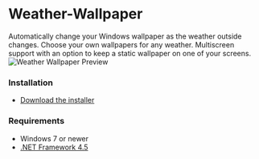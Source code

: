 # Weather-Wallpaper
Automatically change your Windows wallpaper as the weather outside changes.
Choose your own wallpapers for any weather.
Multiscreen support with an option to keep a static wallpaper on one of your screens.
![Weather Wallpaper Preview](https://raw.githubusercontent.com/RStijn/Weather-Wallpaper/master/media/ww-preview.jpg)

### Installation ###
* [Download the installer](https://github.com/RStijn/Weather-Wallpaper/blob/master/WeatherWallpaper-installer.msi?raw=true)

### Requirements ###
* Windows 7 or newer
* [.NET Framework 4.5](https://www.microsoft.com/en-us/download/details.aspx?id=30653)

